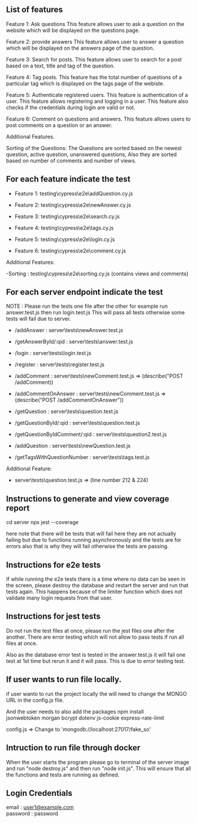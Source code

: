 ## List of features

Feature 1: Ask questions
This feature allows user to ask a question on the website which will be displayed on the questions page.

Feature 2: provide answers
This feature allows user to answer a question which will be displayed on the answers page of the question.

Feature 3: Search for posts.
This feature allows user to search for a post based on a text, title and tag of the question.

Feature 4: Tag posts.
This feature has the total number of questions of a particular tag which is displayed on the tags page of the webiste.

Feature 5: Authenticate registered users.
This feature is authentication of a user. This feature allows registering and logging in a user. This feature also checks if the credentials during login are valid or not.

Feature 6: Comment on questions and answers.
This feature allows users to post comments on a question or an answer.

Additional Features.

Sorting of the Questions:
The Questions are sorted based on the newest question, active question, unanswered questions, 
Also they are sorted based on number of comments and number of views.

## For each feature indicate the test

- Feature 1: testing\cypress\e2e\addQuestion.cy.js

- Feature 2: testing\cypress\e2e\newAnswer.cy.js

- Feature 3: testing\cypress\e2e\search.cy.js

- Feature 4: testing\cypress\e2e\tags.cy.js

- Feature 5: testing\cypress\e2e\login.cy.js

- Feature 6: testing\cypress\e2e\comment.cy.js

Additional Features:

-Sorting : testing\cypress\e2e\sorting.cy.js (contains views and comments)

## For each server endpoint indicate the test

NOTE : Please run the tests one file after the other for example run answer.test.js then run login.test.js
       This will pass all tests otherwise some tests will fail due to server.

- /addAnswer : server\tests\newAnswer.test.js

- /getAnswerById/:qid : server\tests\answer.test.js

- /login : server\tests\login.test.js

- /register : server\tests\register.test.js

- /addComment : server\tests\newComment.test.js => (describe("POST /addComment))

- /addCommentOnAnswer : server\tests\newComment.test.js => (describe("POST /addCommentOnAnswer"))

- /getQuestion : server\tests\question.test.js 

- /getQuestionById/:qid : server\tests\question.test.js 

- /getQuestionByIdComment/:qid : server\tests\question2.test.js

- /addQuestion : server\tests\newQuestion.test.js

- /getTagsWithQuestionNumber : server\tests\tags.test.js

Additional Feature: 
- server\tests\question.test.js => (line number 212 & 224)

## Instructions to generate and view coverage report 

cd server 
npx jest --coverage

here note that there will be tests that will fail here they are not actually failing but due to functions running asynchronously and the tests are for errors also that is why they will fail otherwise the tests are passing.

## Instructions for e2e tests

If while running the e2e tests there is a time where no data can be seen in the screen, please destroy the database and restart the server and run that tests again. This happens because of the limiter function which does not validate many login requests from that user. 

## Instructions for jest tests

Do not run the test files at once, please run the jest files one after the another. There are error testing which will not allow to pass tests if run all files at once.  

Also as the database error test is tested in the answer.test.js it will fail one test at 1st time but rerun it and it will pass.
This is due to error testing test.

## If user wants to run file locally.

if user wanto to run the project locally the will need to change the MONGO URL in the config.js file.

And the user needs to also add the packages 
npm install  
jsonwebtoken
morgan
bcrypt
dotenv
js-cookie
express-rate-limit

config.js => Change to 'mongodb://localhost:27017/fake_so'

## Intruction to run file through docker

When the user starts the program please go to terminal of the server image and run "node destroy.js" and then run "node init.js". This will ensure that all the functions and tests are running as defined.

## Login Credentials 

email : user1@example.com   
password : password
